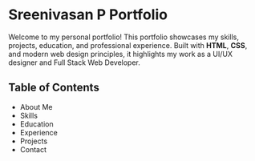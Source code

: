 # Sreenivasan P Portfolio

Welcome to my personal portfolio! This portfolio showcases my skills, projects, education, and professional experience. Built with **HTML**, **CSS**, and modern web design principles, it highlights my work as a UI/UX designer and Full Stack Web Developer.

## Table of Contents
- About Me  
- Skills  
- Education
- Experience 
- Projects
- Contact

